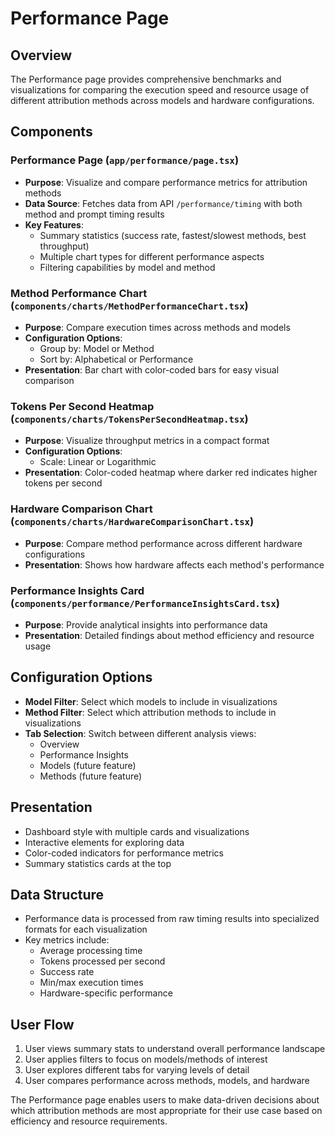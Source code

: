 # Performance Page

## Overview
The Performance page provides comprehensive benchmarks and visualizations for comparing the execution speed and resource usage of different attribution methods across models and hardware configurations.

## Components

### Performance Page (`app/performance/page.tsx`)
- **Purpose**: Visualize and compare performance metrics for attribution methods
- **Data Source**: Fetches data from API `/performance/timing` with both method and prompt timing results
- **Key Features**:
  - Summary statistics (success rate, fastest/slowest methods, best throughput)
  - Multiple chart types for different performance aspects
  - Filtering capabilities by model and method

### Method Performance Chart (`components/charts/MethodPerformanceChart.tsx`)
- **Purpose**: Compare execution times across methods and models
- **Configuration Options**:
  - Group by: Model or Method
  - Sort by: Alphabetical or Performance
- **Presentation**: Bar chart with color-coded bars for easy visual comparison

### Tokens Per Second Heatmap (`components/charts/TokensPerSecondHeatmap.tsx`)
- **Purpose**: Visualize throughput metrics in a compact format
- **Configuration Options**:
  - Scale: Linear or Logarithmic
- **Presentation**: Color-coded heatmap where darker red indicates higher tokens per second

### Hardware Comparison Chart (`components/charts/HardwareComparisonChart.tsx`)
- **Purpose**: Compare method performance across different hardware configurations
- **Presentation**: Shows how hardware affects each method's performance

### Performance Insights Card (`components/performance/PerformanceInsightsCard.tsx`)
- **Purpose**: Provide analytical insights into performance data
- **Presentation**: Detailed findings about method efficiency and resource usage

## Configuration Options
- **Model Filter**: Select which models to include in visualizations
- **Method Filter**: Select which attribution methods to include in visualizations
- **Tab Selection**: Switch between different analysis views:
  - Overview
  - Performance Insights
  - Models (future feature)
  - Methods (future feature)

## Presentation
- Dashboard style with multiple cards and visualizations
- Interactive elements for exploring data
- Color-coded indicators for performance metrics
- Summary statistics cards at the top

## Data Structure
- Performance data is processed from raw timing results into specialized formats for each visualization
- Key metrics include:
  - Average processing time
  - Tokens processed per second
  - Success rate
  - Min/max execution times
  - Hardware-specific performance

## User Flow
1. User views summary stats to understand overall performance landscape
2. User applies filters to focus on models/methods of interest
3. User explores different tabs for varying levels of detail
4. User compares performance across methods, models, and hardware

The Performance page enables users to make data-driven decisions about which attribution methods are most appropriate for their use case based on efficiency and resource requirements.